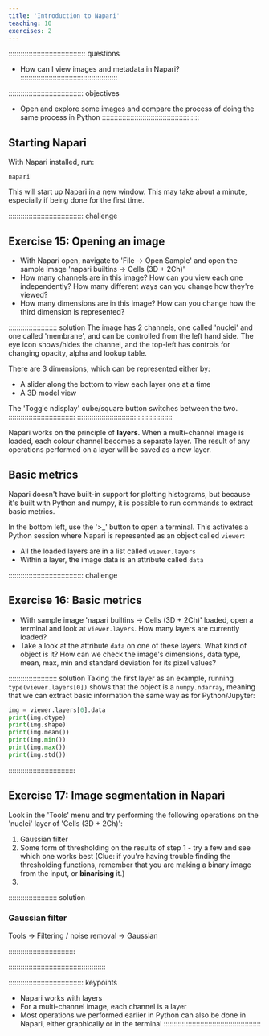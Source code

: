 ```yaml
---
title: 'Introduction to Napari'
teaching: 10
exercises: 2
---
```


:::::::::::::::::::::::::::::::::::::: questions 
- How can I view images and metadata in Napari?
::::::::::::::::::::::::::::::::::::::::::::::::

::::::::::::::::::::::::::::::::::::: objectives
- Open and explore some images and compare the process
  of doing the same process in Python
::::::::::::::::::::::::::::::::::::::::::::::::

## Starting Napari

With Napari installed, run:

    napari

This will start up Napari in a new window. This may take about a minute, especially
if being done for the first time.

::::::::::::::::::::::::::::::::::::: challenge 
## Exercise 15: Opening an image

- With Napari open, navigate to 'File -> Open Sample' and open the sample image 'napari builtins -> Cells (3D + 2Ch)'
- How many channels are in this image? How can you view each one independently? How many different ways can you
  change how they're viewed?
- How many dimensions are in this image? How can you change how the third dimension is represented?

:::::::::::::::::::::::: solution 
The image has 2 channels, one called 'nuclei' and one called 'membrane', and can be controlled from the
left hand side. The eye icon shows/hides the channel, and the top-left has controls for changing opacity,
alpha and lookup table.

There are 3 dimensions, which can be represented either by:

- A slider along the bottom to view each layer one at a time
- A 3D model view

The 'Toggle ndisplay' cube/square button switches between the two.
:::::::::::::::::::::::::::::::::
:::::::::::::::::::::::::::::::::::::::::::::::

Napari works on the principle of **layers**. When a multi-channel image
is loaded, each colour channel becomes a separate layer. The result of
any operations performed on a layer will be saved as a new layer.


## Basic metrics

Napari doesn't have built-in support for plotting histograms, but because it's built with
Python and numpy, it is possible to run commands to extract basic metrics.

In the bottom left, use the '>_' button to open a terminal. This activates a Python session
where Napari is represented as an object called `viewer`:

- All the loaded layers are in a list called `viewer.layers`
- Within a layer, the image data is an attribute called `data`

::::::::::::::::::::::::::::::::::::: challenge
## Exercise 16: Basic metrics

- With sample image 'napari builtins -> Cells (3D + 2Ch)' loaded, open a terminal
  and look at `viewer.layers`. How many layers are currently loaded?
- Take a look at the attribute `data` on one of these layers. What kind of object is it?
  How can we check the image's dimensions, data type, mean, max, min and
  standard deviation for its pixel values?

:::::::::::::::::::::::: solution
Taking the first layer as an example, running `type(viewer.layers[0])` shows that
the object is a `numpy.ndarray`, meaning that we can extract basic information
the same way as for Python/Jupyter:

```python
img = viewer.layers[0].data
print(img.dtype)
print(img.shape)
print(img.mean())
print(img.min())
print(img.max())
print(img.std())
```
:::::::::::::::::::::::::::::::::

## Exercise 17: Image segmentation in Napari

Look in the 'Tools' menu and try performing the following operations
on the 'nuclei' layer of 'Cells (3D + 2Ch)':

1. Gaussian filter
2. Some form of thresholding on the results of step 1 - try a few and
   see which one works best (Clue: if you're having trouble finding the
   thresholding functions, remember that you are making a binary image
   from the input, or **binarising** it.)
3. 


:::::::::::::::::::::::: solution

### Gaussian filter

Tools -> Filtering / noise removal -> Gaussian


:::::::::::::::::::::::::::::::::

::::::::::::::::::::::::::::::::::::::::::::::::

::::::::::::::::::::::::::::::::::::: keypoints 
- Napari works with layers
- For a multi-channel image, each channel is a layer
- Most operations we performed earlier in Python can also be done in Napari,
  either graphically or in the terminal
::::::::::::::::::::::::::::::::::::::::::::::::
